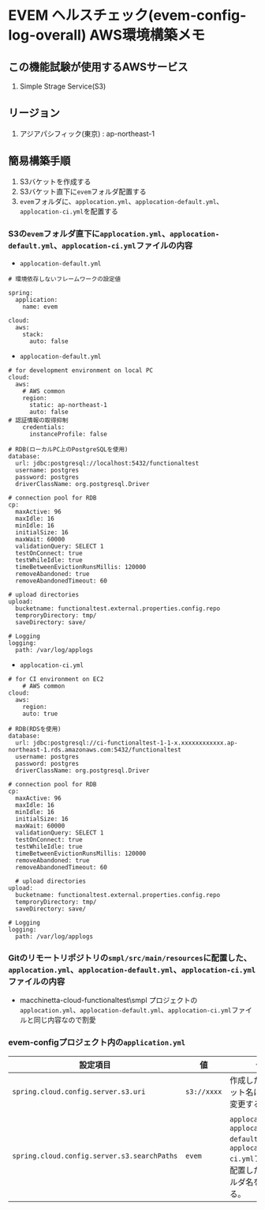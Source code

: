 
# EVEM ヘルスチェック(evem-config-log-overall) AWS環境構築メモ

## この機能試験が使用するAWSサービス
1. Simple Strage Service(S3)

## リージョン
1. アジアパシフィック(東京) : ap-northeast-1

## 簡易構築手順
1. S3バケットを作成する
1. S3バケット直下に`evem`フォルダ配置する
1. `evem`フォルダに、`applocation.yml`、`applocation-default.yml`、`applocation-ci.yml`を配置する

### S3の`evem`フォルダ直下に`applocation.yml`、`applocation-default.yml`、`applocation-ci.yml`ファイルの内容

- `applocation-default.yml`
```
# 環境依存しないフレームワークの設定値

spring:
  application:
    name: evem

cloud:
  aws:
    stack:
      auto: false
```

- `applocation-default.yml`
```
# for development environment on local PC
cloud:
  aws:
    # AWS common
    region:
      static: ap-northeast-1
      auto: false
# 認証情報の取得抑制
    credentials:
      instanceProfile: false

# RDB(ローカルPC上のPostgreSQLを使用)
database:
  url: jdbc:postgresql://localhost:5432/functionaltest
  username: postgres
  password: postgres
  driverClassName: org.postgresql.Driver

# connection pool for RDB
cp:
  maxActive: 96
  maxIdle: 16
  minIdle: 16
  initialSize: 16
  maxWait: 60000
  validationQuery: SELECT 1
  testOnConnect: true
  testWhileIdle: true
  timeBetweenEvictionRunsMillis: 120000
  removeAbandoned: true
  removeAbandonedTimeout: 60

# upload directories
upload:
  bucketname: functionaltest.external.properties.config.repo
  temproryDirectory: tmp/
  saveDirectory: save/

# Logging
logging:
  path: /var/log/applogs
```


- `applocation-ci.yml`
```
# for CI environment on EC2
    # AWS common
cloud:
  aws:
    region:
    auto: true

# RDB(RDSを使用)
database:
  url: jdbc:postgresql://ci-functionaltest-1-1-x.xxxxxxxxxxxx.ap-northeast-1.rds.amazonaws.com:5432/functionaltest
  username: postgres
  password: postgres
  driverClassName: org.postgresql.Driver

# connection pool for RDB
cp:
  maxActive: 96
  maxIdle: 16
  minIdle: 16
  initialSize: 16
  maxWait: 60000
  validationQuery: SELECT 1
  testOnConnect: true
  testWhileIdle: true
  timeBetweenEvictionRunsMillis: 120000
  removeAbandoned: true
  removeAbandonedTimeout: 60

  # upload directories
upload:
  bucketname: functionaltest.external.properties.config.repo
  temproryDirectory: tmp/
  saveDirectory: save/

# Logging
logging:
  path: /var/log/applogs
```

### Gitのリモートリポジトリの`smpl/src/main/resources`に配置した、`applocation.yml`、`applocation-default.yml`、`applocation-ci.yml`ファイルの内容

- macchinetta-cloud-functionaltest\smpl プロジェクトの`applocation.yml`、`applocation-default.yml`、`applocation-ci.yml`ファイルと同じ内容なので割愛

### evem-configプロジェクト内の`application.yml`

|設定項目| 値 | 備考
|------|----|----|
| `spring.cloud.config.server.s3.uri` | `s3://xxxx` | 作成したS3のバケット名に合わせて変更する。 |
| `spring.cloud.config.server.s3.searchPaths` | `evem` | `applocation.yml`、`applocation-default.yml`、`applocation-ci.yml`ファイルを配置したS3のフォルダ名を設定する。 |
